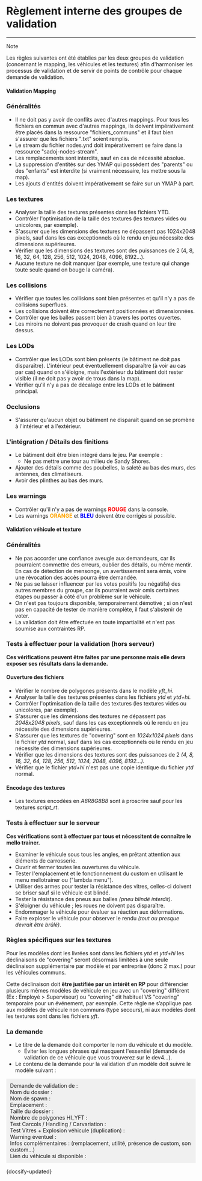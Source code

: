 # Règlement interne des groupes de validation

---

> [!NOTE]
> Les règles suivantes ont été établies par les deux groupes de validation (concernant le mapping, les véhicules et les textures) afin d'harmoniser les processus de validation et de servir de points de contrôle pour chaque demande de validation.

<!-- tabs:start -->

#### **Validation Mapping**

### Généralités

- Il ne doit pas y avoir de conflits avec d'autres mappings. Pour tous les fichiers en commun avec d'autres mappings, ils doivent impérativement être placés dans la ressource "fichiers_communs" et il faut bien s'assurer que les fichiers ".txt" soient remplis.
- Le stream du fichier nodes.ynd doit impérativement se faire dans la ressource "sadoj-nodes-stream".
- Les remplacements sont interdits, sauf en cas de nécessité absolue.
- La suppression d'entités sur des YMAP qui possèdent des "parents" ou des "enfants" est interdite (si vraiment nécessaire, les mettre sous la map).
- Les ajouts d'entités doivent impérativement se faire sur un YMAP à part.

### Les textures

- Analyser la taille des textures présentes dans les fichiers YTD.
- Contrôler l'optimisation de la taille des textures (les textures vides ou unicolores, par exemple).
- S'assurer que les dimensions des textures ne dépassent pas 1024x2048 pixels, sauf dans les cas exceptionnels où le rendu en jeu nécessite des dimensions supérieures.
- Vérifier que les dimensions des textures sont des puissances de 2 (4, 8, 16, 32, 64, 128, 256, 512, 1024, 2048, 4096, 8192...).
- Aucune texture ne doit manquer (par exemple, une texture qui change toute seule quand on bouge la caméra).

### Les collisions

- Vérifier que toutes les collisions sont bien présentes et qu'il n'y a pas de collisions superflues.
- Les collisions doivent être correctement positionnées et dimensionnées.
- Contrôler que les balles passent bien à travers les portes ouvertes.
- Les miroirs ne doivent pas provoquer de crash quand on leur tire dessus.

### Les LODs

- Contrôler que les LODs sont bien présents (le bâtiment ne doit pas disparaître). L'intérieur peut éventuellement disparaître (à voir au cas par cas) quand on s'éloigne, mais l'extérieur du bâtiment doit rester visible (il ne doit pas y avoir de trous dans la map).
- Vérifier qu'il n'y a pas de décalage entre les LODs et le bâtiment principal.

### Occlusions

- S'assurer qu'aucun objet ou bâtiment ne disparaît quand on se promène à l'intérieur et à l'extérieur.

### L'intégration / Détails des finitions

- Le bâtiment doit être bien intégré dans le jeu. Par exemple :
  - Ne pas mettre une tour au milieu de Sandy Shores.
- Ajouter des détails comme des poubelles, la saleté au bas des murs, des antennes, des climatiseurs.
- Avoir des plinthes au bas des murs.

### Les warnings

<!DOCTYPE html>
<html lang="fr">
<head>
    <meta charset="UTF-8">
    <title>Liste avec Puces Colorées</title>
    <style>
        .rouge { color: red; font-weight: bold; }
        .orange { color: orange; font-weight: bold; }
        .bleu { color: blue; font-weight: bold; }
    </style>
</head>
<body>
    <ul>
        <li>Contrôler qu'il n'y a pas de warnings <span class="rouge">ROUGE</span> dans la console.</li>
        <li>Les warnings <span class="orange">ORANGE</span> et <span class="bleu">BLEU</span> doivent être corrigés si possible.</li>
    </ul>
</body>
</html>


#### **Validation véhicule et texture**

### Généralités

- Ne pas accorder une confiance aveugle aux demandeurs, car ils pourraient commettre des erreurs, oublier des détails, ou même mentir. En cas de détection de mensonge, un avertissement sera émis, voire une révocation des accès pourra être demandée.
- Ne pas se laisser influencer par les votes positifs (ou négatifs) des autres membres du groupe, car ils pourraient avoir omis certaines étapes ou passer à côté d'un problème sur le véhicule.
- On n'est pas toujours disponible, temporairement démotivé ; si on n'est pas en capacité de tester de manière complète, il faut s'abstenir de voter.
- La validation doit être effectuée en toute impartialité et n'est pas soumise aux contraintes RP.

### Tests à effectuer pour la validation (hors serveur)

**Ces vérifications peuvent être faites par une personne mais elle devra exposer ses résultats dans la demande.**

#### Ouverture des fichiers

- Vérifier le nombre de polygones présents dans le modèle *yft_hi*.
- Analyser la taille des textures présentes dans les fichiers *ytd* et *ytd+hi*.
- Contrôler l'optimisation de la taille des textures (les textures vides ou unicolores, par exemple).
- S'assurer que les dimensions des textures ne dépassent pas *2048x2048 pixels*, sauf dans les cas exceptionnels où le rendu en jeu nécessite des dimensions supérieures.
- S'assurer que les textures de "covering" sont en *1024x1024 pixels* dans le fichier *ytd* normal, sauf dans les cas exceptionnels où le rendu en jeu nécessite des dimensions supérieures.
- Vérifier que les dimensions des textures sont des puissances de 2 *(4, 8, 16, 32, 64, 128, 256, 512, 1024, 2048, 4096, 8192...).*
- Vérifier que le fichier *ytd+hi* n'est pas une copie identique du fichier *ytd* normal.

#### Encodage des textures

- Les textures encodées en *A8R8G8B8* sont à proscrire sauf pour les textures *script_rt*.

### Tests à effectuer sur le serveur

**Ces vérifications sont à effectuer par tous et nécessitent de connaître le mello trainer.**

- Examiner le véhicule sous tous les angles, en prêtant attention aux éléments de carrosserie.
- Ouvrir et fermer toutes les ouvertures du véhicule.
- Tester l'emplacement et le fonctionnement du custom en utilisant le menu mellotrainer ou ("lambda menu").
- Utiliser des armes pour tester la résistance des vitres, celles-ci doivent se briser sauf si le véhicule est blindé.
- Tester la résistance des pneus aux balles *(pneu blindé interdit)*.
- S'éloigner du véhicule ; les roues ne doivent pas disparaître.
- Endommager le véhicule pour évaluer sa réaction aux déformations.
- Faire exploser le véhicule pour observer le rendu *(tout ou presque devrait être brûlé)*.

### Règles spécifiques sur les textures

Pour les modèles dont les livrées sont dans les fichiers *ytd* et *ytd+hi* les déclinaisons de "covering" seront désormais limitées à une seule déclinaison supplémentaire par modèle et par entreprise (donc 2 max.) pour les véhicules communs.

Cette déclinaison doit **être justifiée par un intérêt en RP** pour différencier plusieurs mêmes modèles de véhicule en jeu avec un "covering" différent (Ex : Employé > Superviseur) ou "covering" dit habituel VS "covering" temporaire pour un événement, par exemple.
Cette règle ne s’applique pas aux modèles de véhicule non communs (type secours), ni aux modèles dont les textures sont dans les fichiers *yft*.

### La demande

- Le titre de la demande doit comporter le nom du véhicule et du modèle.
  - Éviter les longues phrases qui masquent l'essentiel (demande de validation de ce véhicule que vous trouverez sur le dev4...).
- Le contenu de la demande pour la validation d'un modèle doit suivre le modèle suivant :

<div style="background-color: #f0f0f0; padding: 10px;">
  Demande de validation de :<br>
  Nom du dossier :<br>
  Nom de spawn :<br>
  Emplacement :<br>
  Taille du dossier :<br>
  Nombre de polygones HI_YFT :<br>
  Test Carcols / Handling / Carvariation :<br>
  Test Vitres + Explosion véhicule (duplication) :<br>
  Warning éventuel :<br>
  Infos complémentaires : (remplacement, utilité, présence de custom, son custom...)<br>
  Lien du véhicule si disponible :<br>
</div>



<!-- tabs:end -->

{docsify-updated}